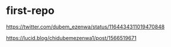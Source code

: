 # first-repo

https://twitter.com/dubem_ezenwa/status/1164434311019470848

https://lucid.blog/chidubemezenwa1/post/1566519671
